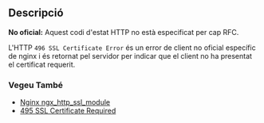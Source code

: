 ## Descripció

<aside class="warning"><strong>No oficial:</strong> Aquest codi d'estat HTTP no està especificat per cap RFC.</aside>

L'HTTP `496 SSL Certificate Error` és un error de client no oficial específic de nginx i és retornat pel servidor per indicar que el client no ha presentat el certificat requerit.

### Vegeu També

- [Nginx ngx_http_ssl_module](http://nginx.org/en/docs/http/ngx_http_ssl_module.html#errors)
- [495 SSL Certificate Required](https://http.cat/status/495)

